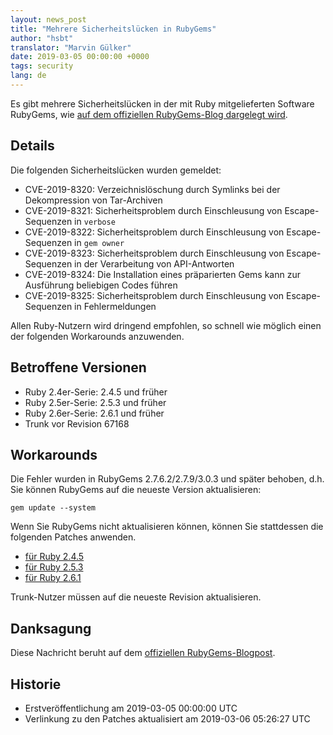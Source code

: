 ```yaml
---
layout: news_post
title: "Mehrere Sicherheitslücken in RubyGems"
author: "hsbt"
translator: "Marvin Gülker"
date: 2019-03-05 00:00:00 +0000
tags: security
lang: de
---
```


Es gibt mehrere Sicherheitslücken in der mit Ruby mitgelieferten
Software RubyGems, wie [auf dem offiziellen RubyGems-Blog dargelegt wird](http://blog.rubygems.org/2019/03/05/security-advisories-2019-03.html).

## Details

Die folgenden Sicherheitslücken wurden gemeldet:

* CVE-2019-8320: Verzeichnislöschung durch Symlinks bei der Dekompression von Tar-Archiven
* CVE-2019-8321: Sicherheitsproblem durch Einschleusung von Escape-Sequenzen in `verbose`
* CVE-2019-8322: Sicherheitsproblem durch Einschleusung von Escape-Sequenzen in `gem owner`
* CVE-2019-8323: Sicherheitsproblem durch Einschleusung von Escape-Sequenzen in der Verarbeitung von API-Antworten
* CVE-2019-8324: Die Installation eines präparierten Gems kann zur Ausführung beliebigen Codes führen
* CVE-2019-8325: Sicherheitsproblem durch Einschleusung von Escape-Sequenzen in Fehlermeldungen

Allen Ruby-Nutzern wird dringend empfohlen, so schnell wie möglich
einen der folgenden Workarounds anzuwenden.

## Betroffene Versionen

* Ruby 2.4er-Serie: 2.4.5 und früher
* Ruby 2.5er-Serie: 2.5.3 und früher
* Ruby 2.6er-Serie: 2.6.1 und früher
* Trunk vor Revision 67168

## Workarounds

Die Fehler wurden in RubyGems 2.7.6.2/2.7.9/3.0.3 und später behoben,
d.h. Sie können RubyGems auf die neueste Version aktualisieren:

```
gem update --system
```

Wenn Sie RubyGems nicht aktualisieren können, können Sie stattdessen
die folgenden Patches anwenden.

* [für Ruby 2.4.5](https://bugs.ruby-lang.org/attachments/7669)
* [für Ruby 2.5.3](https://bugs.ruby-lang.org/attachments/7670)
* [für Ruby 2.6.1](https://bugs.ruby-lang.org/attachments/7671)

Trunk-Nutzer müssen auf die neueste Revision aktualisieren.

## Danksagung

Diese Nachricht beruht auf dem [offiziellen RubyGems-Blogpost](http://blog.rubygems.org/2019/03/05/security-advisories-2019-03.html).

## Historie

* Erstveröffentlichung am 2019-03-05 00:00:00 UTC
* Verlinkung zu den Patches aktualisiert am 2019-03-06 05:26:27 UTC
